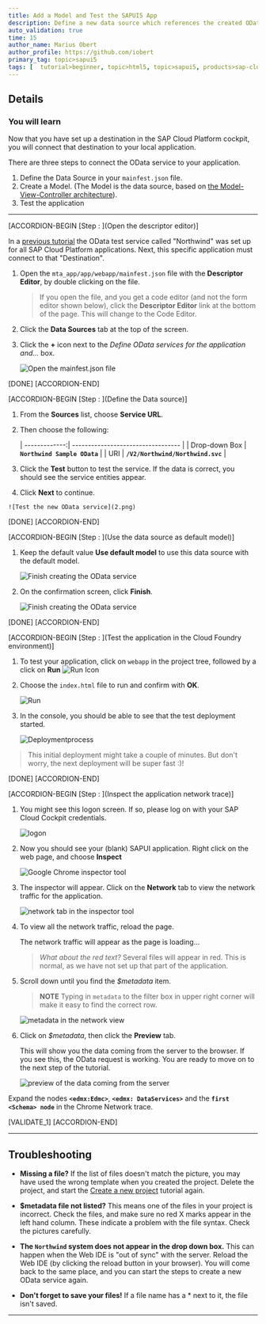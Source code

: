 ```yaml
---
title: Add a Model and Test the SAPUI5 App
description: Define a new data source which references the created OData service and use it for the default model.
auto_validation: true
time: 15
author_name: Marius Obert
author_profile: https://github.com/iobert
primary_tag: topic>sapui5
tags: [  tutorial>beginner, topic>html5, topic>sapui5, products>sap-cloud-platform, products>sap-cloud-platform-for-the-cloud-foundry-environment, products>sap-web-ide ]
---
```



## Details
### You will learn  
Now that you have set up a destination in the SAP Cloud Platform cockpit, you will connect that destination to your local application.  


There are three steps to connect the OData service to your application.  

1.  Define the Data Source in your `mainfest.json` file.  
2.  Create a Model.   (The Model is the data source, based on [the Model-View-Controller architecture](https://blog.codinghorror.com/understanding-model-view-controller/)).  
3.  Test the application


---

[ACCORDION-BEGIN [Step : ](Open the descriptor editor)]

In a [previous tutorial](https://developers.sap.com/tutorials/hcp-create-destination.html) the OData test service called "Northwind" was set up for all SAP Cloud Platform applications.  Next, this specific application must connect to that "Destination".  


1.  Open the `mta_app/app/webapp/mainfest.json` file with the **Descriptor Editor**, by double clicking on the file.

    > If you open the file, and you get a code editor (and not the form editor shown below), click the **Descriptor Editor** link at the bottom of the page.  This will change to the Code Editor.


2.  Click the **Data Sources** tab at the top of the screen.

3.  Click the **+** icon next to the *Define OData services for the application and...* box.

    ![Open the `mainfest.json` file](1.png)

[DONE]
[ACCORDION-END]

[ACCORDION-BEGIN [Step : ](Define the Data source)]

1.  From the **Sources** list, choose **Service URL**.  

2.  Then choose the following:

    | -------------:| ---------------------------------- |
    | Drop-down Box | **`Northwind Sample OData`**          |
    | URI           | **`/V2/Northwind/Northwind.svc`**      |

3.  Click the **Test** button to test the service.  If the data is correct, you should see the service entities appear.  

4.   Click **Next** to continue.

    ![Test the new OData service](2.png)



[DONE]
[ACCORDION-END]

[ACCORDION-BEGIN [Step : ](Use the data source as default model)]

1. Keep the default value **Use default model** to use this data source with the default model.

    ![Finish creating the OData service](3.png)
2. On the confirmation screen, click **Finish**.

    ![Finish creating the OData service](4.png)

[DONE]
[ACCORDION-END]

[ACCORDION-BEGIN [Step : ](Test the application in the Cloud Foundry environment)]

1.  To test your application, click on `webapp` in the project tree, followed by a click on **Run** ![Run Icon](run-icon.png)

2.  Choose the `index.html` file to run and confirm with **OK**.

    ![Run](5.png)

3.  In the console, you should be able to see that the test deployment started.

    ![Deploymentprocess](6.png)

> This initial deployment might take a couple of minutes. But don't worry, the next deployment will be super fast :)!


[DONE]
[ACCORDION-END]

[ACCORDION-BEGIN [Step : ](Inspect the application network trace)]

1. You might see this logon screen. If so, please log on with your SAP Cloud Cockpit credentials.

    ![logon](7.png)

2. Now you should see your (blank) SAPUI application. Right click on the web page, and choose **Inspect**

    ![Google Chrome inspector tool](8.png)

3.  The inspector will appear.  Click on the **Network** tab to view the network traffic for the application.

    ![network tab in the inspector tool](test-3.png)

4.  To view all the network traffic, reload the page.  

    The network traffic will appear as the page is loading...
    >*What about the red text?* Several files will appear in red.  This is normal, as we have not set up that part of the application.

5.  Scroll down until you find the *$metadata* item.  

    > **NOTE** Typing in `metadata` to the filter box in upper right corner will make it easy to find the correct row.

    ![metadata in the network view](test-5.png)

6.  Click on *$metadata*, then click the **Preview** tab.

    This will show you the data coming from the server to the browser.  If you see this, the OData request is working.  You are ready to move on to the next step of the tutorial.

    ![preview of the data coming from the server](test-6.png)

Expand the nodes **`<edmx:Edmc>`**, **`<edmx: DataServices>`** and the **`first <Schema> node`** in the Chrome Network trace. 

[VALIDATE_1]
[ACCORDION-END]


----

## Troubleshooting

 - **Missing a file?**  If the list of files doesn't match the picture, you may have used the wrong template when you created the project.  Delete the project, and start the [Create a new project](sapui5-webide-create-project.html) tutorial again.

 - **$metadata file not listed?**  This means one of the files in your project is incorrect.  Check the files, and make sure no red X marks appear in the left hand column.  These indicate a problem with the file syntax.  Check the pictures carefully.

 - **The `Northwind` system does not appear in the drop down box.**  This can happen when the Web IDE is "out of sync" with the server.  Reload the Web IDE (by clicking the reload button in your browser).  You will come back to the same place, and you can start the steps to create a new OData service again.

 - **Don't forget to save your files!**  If a file name has a * next to it, the file isn't saved.  

 ---
